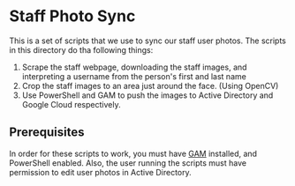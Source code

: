 Staff Photo Sync
================

This is a set of scripts that we use to sync our staff user photos.  The scripts in this directory do tha following things:

 1.  Scrape the staff webpage, downloading the staff images, and interpreting a username from the person's first and last name
 2.  Crop the staff images to an area just around the face.  (Using OpenCV)
 3.  Use PowerShell and GAM to push the images to Active Directory and Google Cloud respectively.

## Prerequisites

In order for these scripts to work, you must have [GAM](https://github.com/jay0lee/GAM) installed, and PowerShell enabled.
Also, the user running the scripts must have permission to edit user photos in Active Directory.


